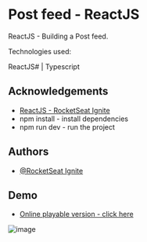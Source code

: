 # Post feed - ReactJS     

ReactJS - Building a Post feed.

 
Technologies used:

ReactJS# | Typescript 













## Acknowledgements

 - [ReactJS - RocketSeat Ignite](https://www.rocketseat.com.br/)
 - npm install - install dependencies
 - npm run dev - run the project

## Authors

- [@RocketSeat Ignite](https://app.rocketseat.com.br/node/chapter-i-6)





## Demo

- [Online playable version - click here](https://630d3f4bdad2303af7b8d744--willowy-concha-8edf5c.netlify.app/)

![image](https://user-images.githubusercontent.com/63982700/187311536-f53a39c2-2b44-4061-b799-9bd06e061c85.png)
